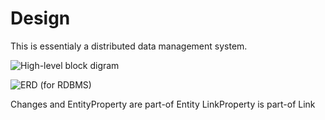 # Design

This is essentialy a distributed data management system.

![High-level block digram](https://rawgit.com/kefahi/io/master/docs/design.png)

![ERD (for RDBMS)](https://rawgit.com/kefahi/io/master/docs/erd.png)

Changes and EntityProperty are part-of Entity
LinkProperty is part-of Link


